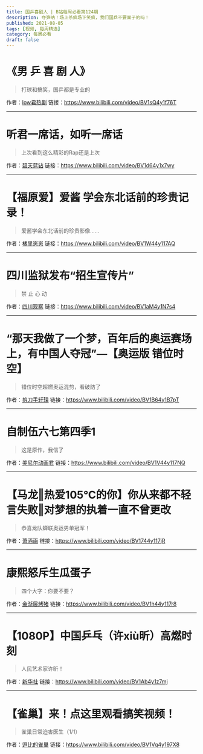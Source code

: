 ```yaml
---
title: 国乒喜剧人 | B站每周必看第124期
description: 夺笋呐！场上杀疯场下笑疯，我们国乒不要面子的吗！
published: 2021-08-05
tags: [视频, 每周精选]
category: 每周必看
draft: false
---
```


# 《男 乒 喜 剧 人》
> 打球和搞笑，国乒都是专业的

作者：[low君热剧](https://space.bilibili.com/34189415)
链接：https://www.bilibili.com/video/BV1sQ4y1f76T

---

# 听君一席话，如听一席话
> 上次看到这么精彩的Rap还是上次

作者：[碧天蓝钻](https://space.bilibili.com/7275647)
链接：https://www.bilibili.com/video/BV1d64y1x7wy

---

# 【福原爱】爱酱 学会东北话前的珍贵记录！
> 爱酱学会东北话前的珍贵影像……

作者：[橘里崽崽](https://space.bilibili.com/474976866)
链接：https://www.bilibili.com/video/BV1W44y117AQ

---

# 四川监狱发布“招生宣传片”
> 禁 止 心 动

作者：[四川观察](https://space.bilibili.com/487614876)
链接：https://www.bilibili.com/video/BV1aM4y1N7s4

---

# “那天我做了一个梦，百年后的奥运赛场上，有中国人夺冠”—【奥运版 错位时空】
> 错位时空超燃奥运混剪，看破防了

作者：[剪刀手轩辕](https://space.bilibili.com/2723662)
链接：https://www.bilibili.com/video/BV1B64y1B7pT

---

# 自制伍六七第四季1
> 这是原作，我信了

作者：[美尼尔动画君](https://space.bilibili.com/316567547)
链接：https://www.bilibili.com/video/BV1V44y117NQ

---

# 【马龙‖热爱105℃的你】你从来都不轻言失败‖对梦想的执着一直不曾更改
> 恭喜龙队蝉联奥运男单冠军！

作者：[萧酒画](https://space.bilibili.com/667986)
链接：https://www.bilibili.com/video/BV1744y117jR

---

# 康熙怒斥生瓜蛋子
> 四个大字：你要不要？

作者：[金渐层烤猪](https://space.bilibili.com/71596354)
链接：https://www.bilibili.com/video/BV1h44y117r8

---

# 【1080P】中国乒乓（许xiù昕）高燃时刻
> 人民艺术家许昕！

作者：[新华社](https://space.bilibili.com/473837611)
链接：https://www.bilibili.com/video/BV1Ab4y1z7mj

---

# 【雀巢】来！点这里观看搞笑视频！
> 雀巢日常迫害医生（1/1）

作者：[逗比的雀巢](https://space.bilibili.com/5294454)
链接：https://www.bilibili.com/video/BV1Vq4y197X8

